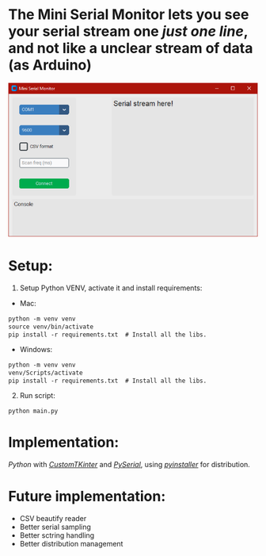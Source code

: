 # The Mini Serial Monitor lets you see your serial stream one *just one line*, and not like a unclear stream of data (as Arduino)
![app screenshot](screenshot.png)

# Setup:
1. Setup Python VENV, activate it and install requirements:
- Mac:
```
python -m venv venv
source venv/bin/activate
pip install -r requirements.txt  # Install all the libs.
```
- Windows:
```
python -m venv venv
venv/Scripts/activate
pip install -r requirements.txt  # Install all the libs.
```
2. Run script:
```
python main.py
```
# Implementation:
_Python_ with [_CustomTKinter_](https://github.com/TomSchimansky/CustomTkinter) and [_PySerial_](https://github.com/pyserial/pyserial), using [_pyinstaller_](https://pyinstaller.org/en/stable/) for distribution.

# Future implementation:
- CSV beautify reader
- Better serial sampling
- Better sctring handling
- Better distribution management